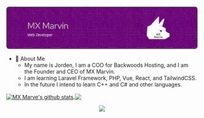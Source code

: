![Header](./header.png)

- 🤪 About Me
  - My name is Jorden, I am a COO for Backwoods Hosting, and I am the Founder and CEO of MX Marvin.
  - I am learning Laravel Framework, PHP, Vue, React, and TailwindCSS.
  - In the future I intend to learn C++ and C# and other languages.

<a href="https://github.com/anuraghazra/github-readme-stats">
  <img align="center" src="https://github-readme-stats.vercel.app/api?username=mxmarve&show_icons=true&include_all_commits=true&theme=synthwave&hide_border=true" alt="MX Marve's github stats" />
</a>
<a href="https://github.com/anuraghazra/github-readme-stats">
  <img align="center" src="https://github-readme-stats.vercel.app/api/top-langs/?username=mxmarve&layout=compact&theme=synthwave&hide_border=true" />
</a>

<p align="center">
  <a href="https://skillicons.dev">
    <img src="https://skillicons.dev/icons?i=cs,dotnet,python,html,js,css,tailwindcss,vue,react,php,nodejs,laravel,docker,vscode" />
  </a>
</p>
